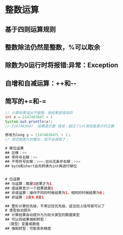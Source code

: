 # 整数运算
## 基于四则运算规则
## 整数除法仍然是整数，%可以取余
## 除数为0运行时将报错:异常：Exception
## 自增和自减运算：++和--
## 简写的+=和-=

```java
// 计算结果溢出不报错，但结果是错误的
int x = 2147483647 + 1 
System.out.println(x);
//-2147483647  结果是负数 错误；超过了int类型能表示的正数

修改为long y = 2147483647L + 1；
// 用范围更大的整形，就不会报错了；

# 移位运算
## 左移：<<
## 带符号右移：>>
## 不带符号右移：>>>;也叫无条件右移：>>>
## byte和short会先转换为int再进行移位


# 位运算
## 与运算：都是1结果才为1
## 或运算至少一个结果就是1
## 异或运算：操作不同的时候结果为1，相同的时候结果为0；
## 非运算：1变0,0变1

## 整形计算优先级，不用记住优先级，适当加上括号就可以了
# 类型自动提升
## 计算结果自动提升为为较大类型的数据类型
## 可以将结果强制转型：
 （类型）变量或数值
## 强制转型：可能丢失精度

```
